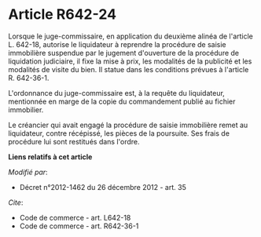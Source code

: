 # Article R642-24

Lorsque le juge-commissaire, en application du deuxième alinéa de l'article L. 642-18, autorise le liquidateur à reprendre la
procédure de saisie immobilière suspendue par le jugement d'ouverture de la procédure de liquidation judiciaire, il fixe la
mise à prix, les modalités de la publicité et les modalités de visite du bien. Il statue dans les conditions prévues à
l'article R. 642-36-1. 

L'ordonnance du juge-commissaire est, à la requête du liquidateur, mentionnée en marge de la copie du commandement     publié
au fichier immobilier. 

Le créancier qui avait engagé la procédure de saisie immobilière remet au liquidateur, contre récépissé, les pièces de la
poursuite. Ses frais de procédure lui sont restitués dans l'ordre.

**Liens relatifs à cet article**

_Modifié par_:

  - Décret n°2012-1462 du 26 décembre 2012 - art. 35

_Cite_:

  - Code de commerce - art. L642-18
  - Code de commerce - art. R642-36-1
